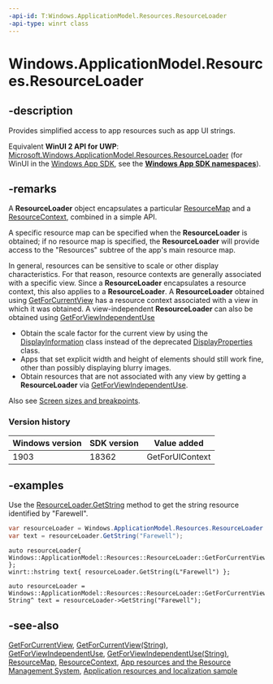 ```yaml
---
-api-id: T:Windows.ApplicationModel.Resources.ResourceLoader
-api-type: winrt class
---
```


<!-- Class syntax.
public class ResourceLoader : Windows.ApplicationModel.Resources.IResourceLoader, Windows.ApplicationModel.Resources.IResourceLoader2
-->

# Windows.ApplicationModel.Resources.ResourceLoader

## -description
Provides simplified access to app resources such as app UI strings.

Equivalent **WinUI 2 API for UWP**: [Microsoft.Windows.ApplicationModel.Resources.ResourceLoader](/windows/windows-app-sdk/api/winrt/microsoft.windows.applicationmodel.resources.resourceloader) (for WinUI in the [Windows App SDK](/windows/apps/windows-app-sdk/), see the **[Windows App SDK namespaces](/windows/windows-app-sdk/api/winrt/)**).

## -remarks
A **ResourceLoader** object encapsulates a particular [ResourceMap](../windows.applicationmodel.resources.core/resourcemap.md) and a [ResourceContext](../windows.applicationmodel.resources.core/resourcecontext.md), combined in a simple API.

A specific resource map can be specified when the **ResourceLoader** is obtained; if no resource map is specified, the **ResourceLoader** will provide access to the "Resources" subtree of the app's main resource map.

In general, resources can be sensitive to scale or other display characteristics. For that reason, resource contexts are generally associated with a specific view. Since a **ResourceLoader** encapsulates a resource context, this also applies to a **ResourceLoader**. A **ResourceLoader** obtained using [GetForCurrentView](resourceloader_getforcurrentview_1363600702.md) has a resource context associated with a view in which it was obtained. A view-independent **ResourceLoader** can also be obtained using [GetForViewIndependentUse](resourceloader_getforviewindependentuse_1317372352.md)

+ Obtain the scale factor for the current view by using the [DisplayInformation](../windows.graphics.display/displayinformation.md) class instead of the deprecated [DisplayProperties](../windows.graphics.display/displayproperties.md) class.
+ Apps that set explicit width and height of elements should still work fine, other than possibly displaying blurry images.
+ Obtain resources that are not associated with any view by getting a **ResourceLoader** via [GetForViewIndependentUse](resourceloader_getforviewindependentuse_1317372352.md).

Also see [Screen sizes and breakpoints](/windows/uwp/design/layout/screen-sizes-and-breakpoints-for-responsive-design).

### Version history

| Windows version | SDK version | Value added |
| -- | -- | -- |
| 1903 | 18362 | GetForUIContext |

## -examples
Use the [ResourceLoader.GetString](resourceloader_getstring_1647290392.md) method to get the string resource identified by "Farewell".

```csharp
var resourceLoader = Windows.ApplicationModel.Resources.ResourceLoader.GetForCurrentView();
var text = resourceLoader.GetString("Farewell");
```

```cppwinrt
auto resourceLoader{ Windows::ApplicationModel::Resources::ResourceLoader::GetForCurrentView() };
winrt::hstring text{ resourceLoader.GetString(L"Farewell") };
```

```cppcx
auto resourceLoader = Windows::ApplicationModel::Resources::ResourceLoader::GetForCurrentView();
String^ text = resourceLoader->GetString("Farewell");
```

## -see-also

[GetForCurrentView](resourceloader_getforcurrentview_1363600702.md), [GetForCurrentView(String)](resourceloader_getforcurrentview_147266590.md), [GetForViewIndependentUse](resourceloader_getforviewindependentuse_386169056.md), [GetForViewIndependentUse(String)](resourceloader_getforviewindependentuse_1317372352.md), [ResourceMap](../windows.applicationmodel.resources.core/resourcemap.md), [ResourceContext](../windows.applicationmodel.resources.core/resourcecontext.md), [App resources and the Resource Management System](/windows/uwp/app-resources/), [Application resources and localization sample](https://github.com/Microsoft/Windows-universal-samples/tree/master/Samples/ApplicationResources)

